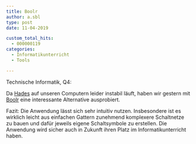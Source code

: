 ```yaml
---
title: Boolr
author: a.sbl
type: post
date: 11-04-2019

custom_total_hits:
  - 000000119
categories:
  - Informatikunterricht
  - Tools

---
```

Technische Informatik, Q4:

Da [Hades][1] auf unseren Computern leider instabil läuft, haben wir gestern mit [Boolr][2] eine interessante Alternative ausprobiert.

Fazit: Die Anwendung lässt sich sehr intuitiv nutzen. Insbesondere ist es wirklich leicht aus einfachen Gattern zunehmend komplexere Schaltnetze zu bauen und dafür jeweils eigene Schaltsymbole zu erstellen. Die Anwendung wird sicher auch in Zukunft ihren Platz im Informatikunterricht haben.<figure class="wp-block-image">

<img src="https://it-teaching.de/wp/wp-content/uploads/2019/04/image-1024x487.png" alt="" class="wp-image-427" srcset="https://it-teaching.de/wp/wp-content/uploads/2019/04/image-1024x487.png 1024w, https://it-teaching.de/wp/wp-content/uploads/2019/04/image-300x143.png 300w, https://it-teaching.de/wp/wp-content/uploads/2019/04/image-768x366.png 768w, https://it-teaching.de/wp/wp-content/uploads/2019/04/image.png 1372w" sizes="(max-width: 1024px) 100vw, 1024px" /></figure> <figure class="wp-block-image"><img src="https://it-teaching.de/wp/wp-content/uploads/2019/04/image-1.png" alt="" class="wp-image-429" srcset="https://it-teaching.de/wp/wp-content/uploads/2019/04/image-1.png 442w, https://it-teaching.de/wp/wp-content/uploads/2019/04/image-1-300x134.png 300w" sizes="(max-width: 442px) 100vw, 442px" /></figure>

 [1]: https://tams-www.informatik.uni-hamburg.de/applets/hades/webdemos/index.html
 [2]: http://boolr.me/